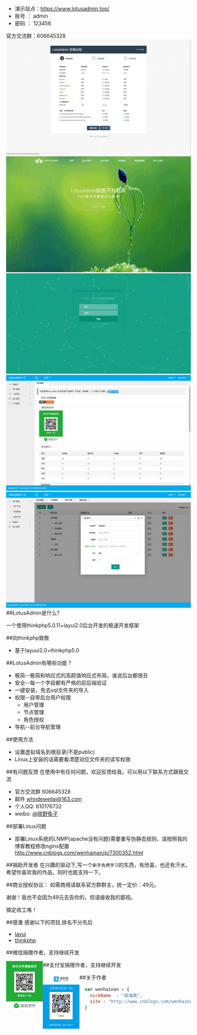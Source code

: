 * 演示站点：https://www.lotusadmin.top/ 
* 账号 ： admin
* 密码 ： 123456
 
官方交流群：606645328 
![mahua](./public/pic/step2.png)
![mahua](./public/pic/index.png)
![mahua](./public/pic/main3.png)
![mahua](./public/pic/desktop.png)
![mahua](./public/pic/main2.png)
##LotusAdmin是什么?

一个使用thinkphp5.0.11+layui2.0后台开发的极速开发框架

##向thinkphp致敬
* 基于layuui2.0+thinkphp5.0

##LotusAdmin有哪些功能？
* 极简--极简和响应式的高颜值响应式布局，谁说后台都很丑
* 安全--每一个字段都有严格的前后端验证
* 一键安装，免去sql文件夹的导入
* 权限--自带后台用户权限
    *  用户管理
    *  节点管理
    *  角色授权
* 导航--前台导航管理



##使用方法
* 设置虚拟域名到根目录(不是public)
* Linux上安装的话需要看清楚对应文件夹的读写权限
 


##有问题反馈
在使用中有任何问题，欢迎反馈给我，可以用以下联系方式跟我交流

* 官方交流群 606645328
* 邮件 whndeweilai@163.com
* 个人QQ: 610176732
* weibo: [@晓野兔子](http://weibo.com/wenhainan)


##部署Linux问题
 * 部署Linux系统的LNMP(apache没有问题)需要重写伪静态规则，请按照我的博客教程修改nginx配置 http://www.cnblogs.com/wenhainan/p/7300352.html


##捐助开发者
在兴趣的驱动下,写一个`新手免费学习`的东西，有欣喜，也还有汗水，希望你喜欢我的作品，同时也能支持一下。

 
##商业授权协议： 如需商用请联系官方群群主，统一定价：49元。

谢谢！我也不会因为49元去告你的，但请接收我的鄙视。


搞定收工咯！

##感激
感谢以下的项目,排名不分先后

* [layui](http://www.layui.com/) 
* [thinkphp](http://www.thinkphp.cn/)


##微信捐赠作者，支持继续开发
 
<img src="./public/pic/wechat.jpg" style="float: left" alt="..." width="100px">

##支付宝捐赠作者，支持继续开发

<img src="./public/pic/alipay.jpg" style="float: left" alt="..." width="100px">

##关于作者

```javascript
  var wenhainan = {
    nickName  : "闻海南",
    site : "http://www.cnblogs.com/wenhainan/"
  }